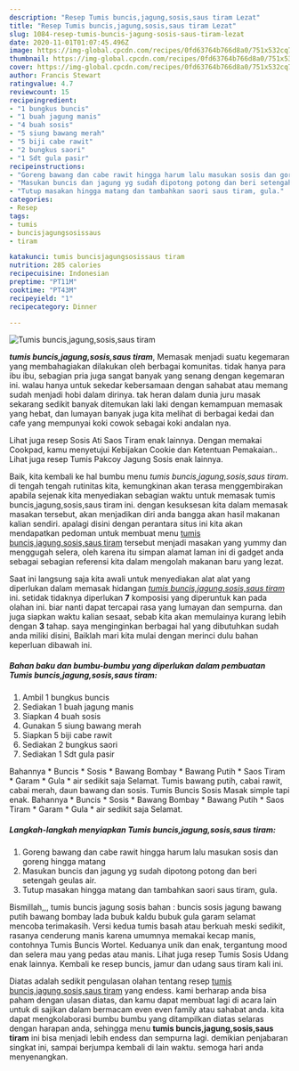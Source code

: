 ```yaml
---
description: "Resep Tumis buncis,jagung,sosis,saus tiram Lezat"
title: "Resep Tumis buncis,jagung,sosis,saus tiram Lezat"
slug: 1084-resep-tumis-buncis-jagung-sosis-saus-tiram-lezat
date: 2020-11-01T01:07:45.496Z
image: https://img-global.cpcdn.com/recipes/0fd63764b766d8a0/751x532cq70/tumis-buncisjagungsosissaus-tiram-foto-resep-utama.jpg
thumbnail: https://img-global.cpcdn.com/recipes/0fd63764b766d8a0/751x532cq70/tumis-buncisjagungsosissaus-tiram-foto-resep-utama.jpg
cover: https://img-global.cpcdn.com/recipes/0fd63764b766d8a0/751x532cq70/tumis-buncisjagungsosissaus-tiram-foto-resep-utama.jpg
author: Francis Stewart
ratingvalue: 4.7
reviewcount: 15
recipeingredient:
- "1 bungkus buncis"
- "1 buah jagung manis"
- "4 buah sosis"
- "5 siung bawang merah"
- "5 biji cabe rawit"
- "2 bungkus saori"
- "1 Sdt gula pasir"
recipeinstructions:
- "Goreng bawang dan cabe rawit hingga harum lalu masukan sosis dan goreng hingga matang"
- "Masukan buncis dan jagung yg sudah dipotong potong dan beri setengah geulas air."
- "Tutup masakan hingga matang dan tambahkan saori saus tiram, gula."
categories:
- Resep
tags:
- tumis
- buncisjagungsosissaus
- tiram

katakunci: tumis buncisjagungsosissaus tiram 
nutrition: 285 calories
recipecuisine: Indonesian
preptime: "PT11M"
cooktime: "PT43M"
recipeyield: "1"
recipecategory: Dinner

---
```



![Tumis buncis,jagung,sosis,saus tiram](https://img-global.cpcdn.com/recipes/0fd63764b766d8a0/751x532cq70/tumis-buncisjagungsosissaus-tiram-foto-resep-utama.jpg)

<b><i>tumis buncis,jagung,sosis,saus tiram</i></b>, Memasak menjadi suatu kegemaran yang membahagiakan dilakukan oleh berbagai komunitas. tidak hanya para ibu ibu, sebagian pria juga sangat banyak yang senang dengan kegemaran ini. walau hanya untuk sekedar kebersamaan dengan sahabat atau memang sudah menjadi hobi dalam dirinya. tak heran dalam dunia juru masak sekarang sedikit banyak ditemukan laki laki dengan kemampuan memasak yang hebat, dan lumayan banyak juga kita melihat di berbagai kedai dan cafe yang mempunyai koki cowok sebagai koki andalan nya.

Lihat juga resep Sosis Ati Saos Tiram enak lainnya. Dengan memakai Cookpad, kamu menyetujui Kebijakan Cookie dan Ketentuan Pemakaian.. Lihat juga resep Tumis Pakcoy Jagung Sosis enak lainnya.

Baik, kita kembali ke hal bumbu menu <i>tumis buncis,jagung,sosis,saus tiram</i>. di tengah tengah rutinitas kita, kemungkinan akan terasa menggembirakan apabila sejenak kita menyediakan sebagian waktu untuk memasak tumis buncis,jagung,sosis,saus tiram ini. dengan kesuksesan kita dalam memasak masakan tersebut, akan menjadikan diri anda bangga akan hasil makanan kalian sendiri. apalagi disini dengan perantara situs ini kita akan mendapatkan pedoman untuk membuat menu <u>tumis buncis,jagung,sosis,saus tiram</u> tersebut menjadi masakan yang yummy dan menggugah selera, oleh karena itu simpan alamat laman ini di gadget anda sebagai sebagian referensi kita dalam mengolah makanan baru yang lezat.


Saat ini langsung saja kita awali untuk menyediakan alat alat yang diperlukan dalam memasak hidangan <u><i>tumis buncis,jagung,sosis,saus tiram</i></u> ini. setidak tidaknya diperlukan <b>7</b> komposisi yang diperuntuk kan pada olahan ini. biar nanti dapat tercapai rasa yang lumayan dan sempurna. dan juga siapkan waktu kalian sesaat, sebab kita akan memulainya kurang lebih dengan <b>3</b> tahap. saya menginginkan berbagai hal yang dibutuhkan sudah anda miliki disini, Baiklah mari kita mulai dengan merinci dulu bahan keperluan dibawah ini.

<!--inarticleads1-->

##### Bahan baku dan bumbu-bumbu yang diperlukan dalam pembuatan Tumis buncis,jagung,sosis,saus tiram:

1. Ambil 1 bungkus buncis
1. Sediakan 1 buah jagung manis
1. Siapkan 4 buah sosis
1. Gunakan 5 siung bawang merah
1. Siapkan 5 biji cabe rawit
1. Sediakan 2 bungkus saori
1. Sediakan 1 Sdt gula pasir


Bahannya * Buncis * Sosis * Bawang Bombay * Bawang Putih * Saos Tiram * Garam * Gula * air sedikit saja Selamat. Tumis bawang putih, cabai rawit, cabai merah, daun bawang dan sosis. Tumis Buncis Sosis Masak simple tapi enak. Bahannya * Buncis * Sosis * Bawang Bombay * Bawang Putih * Saos Tiram * Garam * Gula * air sedikit saja Selamat. 

<!--inarticleads2-->

##### Langkah-langkah menyiapkan Tumis buncis,jagung,sosis,saus tiram:

1. Goreng bawang dan cabe rawit hingga harum lalu masukan sosis dan goreng hingga matang
1. Masukan buncis dan jagung yg sudah dipotong potong dan beri setengah geulas air.
1. Tutup masakan hingga matang dan tambahkan saori saus tiram, gula.


Bismillah,,, tumis buncis jagung sosis bahan : buncis sosis jagung bawang putih bawang bombay lada bubuk kaldu bubuk gula garam selamat mencoba terimakasih. Versi kedua tumis basah atau berkuah meski sedikit, rasanya cenderung manis karena umumnya memakai kecap manis, contohnya Tumis Buncis Wortel. Keduanya unik dan enak, tergantung mood dan selera mau yang pedas atau manis. Lihat juga resep Tumis Sosis Udang enak lainnya. Kembali ke resep buncis, jamur dan udang saus tiram kali ini. 

Diatas adalah sedikit pengulasan olahan tentang resep <u>tumis buncis,jagung,sosis,saus tiram</u> yang endess. kami berharap anda bisa paham dengan ulasan diatas, dan kamu dapat membuat lagi di acara lain untuk di sajikan dalam bermacam even even family atau sahabat anda. kita dapat mengkolaborasi bumbu bumbu yang ditampilkan diatas selaras dengan harapan anda, sehingga menu <b>tumis buncis,jagung,sosis,saus tiram</b> ini bisa menjadi lebih endess dan sempurna lagi. demikian penjabaran singkat ini, sampai berjumpa kembali di lain waktu. semoga hari anda menyenangkan.
